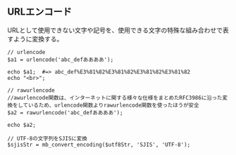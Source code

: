 ## URLエンコード
URLとして使用できない文字や記号を、使用できる文字の特殊な組み合わせで表すように変換する。
```
// urlencode
$a1 = urlencode('abc_defああああ');

echo $a1;  #=> abc_def%E3%81%82%E3%81%82%E3%81%82%E3%81%82
echo "<br>";

// rawurlencode
//awurlencode関数は、インターネットに関する様々な仕様をまとめたRFC3986に沿った変換をしているため、urlencode関数よりrawurlencode関数を使ったほうが安全
$a2 = rawurlencode('abc_defああああ');

echo $a2;

// UTF-8の文字列をSJISに変換
$sjisStr = mb_convert_encoding($utf8Str, 'SJIS', 'UTF-8');
```
